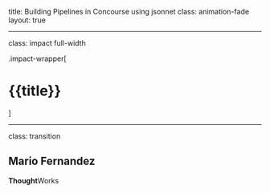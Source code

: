 title: Building Pipelines in Concourse using jsonnet
class: animation-fade
layout: true


<!-- This slide will serve as the base layout for all your slides -->

---

class: impact full-width

.impact-wrapper[
# {{title}}
]

---

class: transition

## Mario Fernandez
 
 **Thought**Works
 
